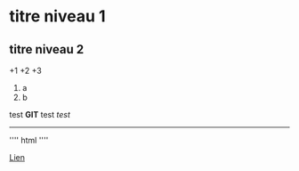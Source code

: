# titre niveau 1

## titre niveau 2

+1
+2
+3
1. a
2. b

test **GIT**
test *test*

-------------------------------------------------------------------------

''''
html<html></html>
''''

[Lien](http://google.fr)
